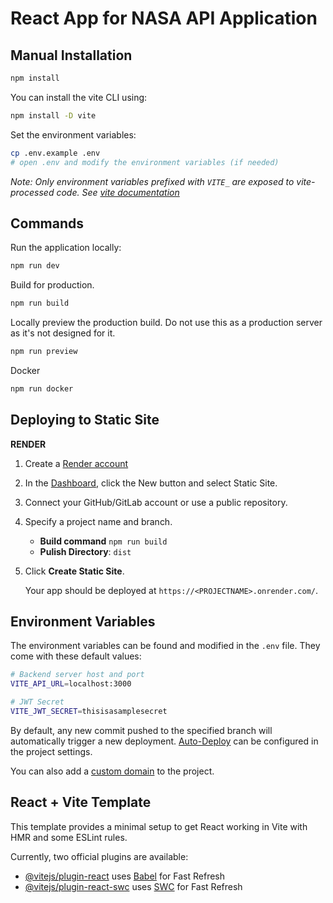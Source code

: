 # React App for NASA API Application

## Manual Installation

```bash
npm install
```

You can install the vite CLI using:

```bash
npm install -D vite
```

Set the environment variables:

```bash
cp .env.example .env
# open .env and modify the environment variables (if needed)
```

*Note:* *Only environment variables prefixed with `VITE_` are exposed to vite-processed code. See [vite documentation](https://vite.dev/guide/env-and-mode.html)*

## Commands

Run the application locally:

```bash
npm run dev
```

Build for production.

```bash
npm run build
```

Locally preview the production build. Do not use this as a production server as it's not designed for it.

```bash
npm run preview
```

Docker

```bash
npm run docker
```

## Deploying to Static Site

**RENDER**

1. Create a [Render account](https://dashboard.render.com/register)

2. In the [Dashboard](https://dashboard.render.com/), click the New button and select Static Site.

3. Connect your GitHub/GitLab account or use a public repository.

4. Specify a project name and branch.

    * **Build command** `npm run build`
    * **Pulish Directory**: `dist`

5. Click **Create Static Site**.

    Your app should be deployed at `https://<PROJECTNAME>.onrender.com/`.

## Environment Variables

The environment variables can be found and modified in the `.env` file. They come with these default values:

```bash
# Backend server host and port
VITE_API_URL=localhost:3000

# JWT Secret
VITE_JWT_SECRET=thisisasamplesecret
```

By default, any new commit pushed to the specified branch will automatically trigger a new deployment. [Auto-Deploy](https://render.com/docs/deploys#toggling-auto-deploy-for-a-service) can be configured in the project settings.

You can also add a [custom domain](https://render.com/docs/custom-domains) to the project.

## React + Vite Template

This template provides a minimal setup to get React working in Vite with HMR and some ESLint rules.

Currently, two official plugins are available:

- [@vitejs/plugin-react](https://github.com/vitejs/vite-plugin-react/blob/main/packages/plugin-react/README.md) uses [Babel](https://babeljs.io/) for Fast Refresh
- [@vitejs/plugin-react-swc](https://github.com/vitejs/vite-plugin-react-swc) uses [SWC](https://swc.rs/) for Fast Refresh
